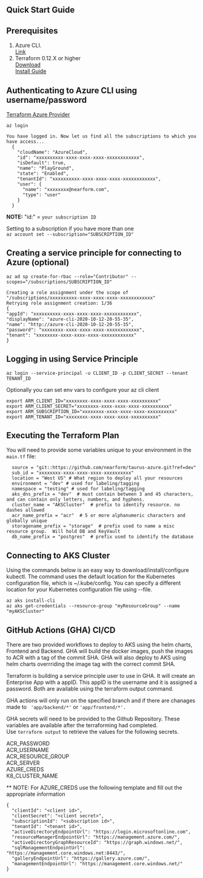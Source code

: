 Quick Start Guide
---


Prerequisites
---
 1. Azure CLI.    
 [Link](https://docs.microsoft.com/en-us/cli/azure/install-azure-cli)
 2. Terraform 0.12.X or higher  
    [Download](https://releases.hashicorp.com/terraform/)  
    [Install Guide](https://learn.hashicorp.com/tutorials/terraform/install-cli?in=terraform/azure-get-started)

Authenticating to Azure CLI using username/password  
---
[Terraform Azure Provider](https://www.terraform.io/docs/providers/azurerm/guides/service_principal_client_secret.html)

```az login```  

``` 
You have logged in. Now let us find all the subscriptions to which you have access...  
  {
    "cloudName": "AzureCloud",  
    "id": "xxxxxxxxxx-xxxx-xxxx-xxxx-xxxxxxxxxxxx",  
    "isDefault": true,  
    "name": "PlayGround",  
    "state": "Enabled",  
    "tenantId": "xxxxxxxxxx-xxxx-xxxx-xxxx-xxxxxxxxxxxx",  
    "user": {  
      "name": "xxxxxxxx@nearform.com",  
      "type": "user"  
    }  
  }  
  ```  
**NOTE:**  "id:" = ```your subscription ID```  

Setting to a subscription if you have more than one  
```az account set --subscription="SUBSCRIPTION_ID"```  

Creating a service principle for connecting to Azure (optional)
---

```az ad sp create-for-rbac --role="Contributor" --scopes="/subscriptions/SUBSCRIPTION_ID"```  

  ```
  Creating a role assignment under the scope of "/subscriptions/xxxxxxxxxx-xxxx-xxxx-xxxx-xxxxxxxxxxxx"
  Retrying role assignment creation: 1/36
{
  "appId": "xxxxxxxxxx-xxxx-xxxx-xxxx-xxxxxxxxxxxx",
  "displayName": "azure-cli-2020-10-12-20-55-35",
  "name": "http://azure-cli-2020-10-12-20-55-35",
  "password": "xxxxxxxx-xxxx-xxxx-xxxx-xxxxxxxxxxxx",
  "tenant": "xxxxxxxx-xxxx-xxxx-xxxx-xxxxxxxxxxxx"
}
```
Logging in using Service Principle 
---
```az login --service-principal -u CLIENT_ID -p CLIENT_SECRET --tenant TENANT_ID```

Optionally you can set env vars to configure your az cli client  
```
export ARM_CLIENT_ID="xxxxxxxx-xxxx-xxxx-xxxx-xxxxxxxxxx"  
export ARM_CLIENT_SECRET="xxxxxxxx-xxxx-xxxx-xxxx-xxxxxxxxxx"   
export ARM_SUBSCRIPTION_ID="xxxxxxxx-xxxx-xxxx-xxxx-xxxxxxxxxx"  
export ARM_TENANT_ID="xxxxxxxx-xxxx-xxxx-xxxx-xxxxxxxxxx"   
```
Executing the Terraform Plan
---
You will need to provide some variables unique to your environment in the ``` main.tf ``` file:  
```
  source = "git::https://github.com/nearform/taurus-azure.git?ref=dev"  
  sub_id = "xxxxxxxx-xxxx-xxxx-xxxx-xxxxxxxxxx"  
  location = "West US" # What region to deploy all your resources  
  environment = "dev" # used for labeling/tagging
  namespace = "testing" # used for labeling/tagging 
  aks_dns_prefix = "dev"  # must contain between 3 and 45 characters, and can contain only letters, numbers, and hyphens.   
  cluster_name = "AKSCluster"  # prefix to identify resource. no dashes allowed   
  acr_name_prefix = "acr"  # 5 or more alphanumeric characters and globally unique  
  storagename_prefix = "storage"  # prefix used to name a misc resource group.  Will hold DB and KeyVault
  db_name_prefix = "postgres"  # prefix used to identify the database
```
Connecting to AKS Cluster
---

Using the commands below is an easy way to download/install/configure kubectl.  The command uses the default location for the Kubernetes configuration file, which is ~/.kube/config. You can specify a different location for your Kubernetes configuration file using --file.
```
az aks install-cli  
az aks get-credentials --resource-group "myResourceGroup" --name "myAKSCluster"   
```

GitHub Actions (GHA) CI/CD
---

There are two provided workflows to deploy to AKS using the helm charts, Frontend and Backend.  GHA will build the docker images, push the images to ACR with a tag of the commit SHA.  GHA will also deploy to AKS using helm charts overrriding the image tag with the correct commit SHA.  

Terraform is building a service principle user to use in GHA.  It will create an Enterprise App with a appID.  This appID is the username and it is assigned a password.  Both are available using the terraform output command.  

GHA actions will only run on the specified branch and if there are chanages made to ```  'app/backend/*' ```  or  ``` 'app/frontend/*'.  ```    

GHA secrets will need to be provided to the Github Repository.  These variables are available after the terraforming had completed.  
Use ``` terraform output ``` to retrieve the values for the following secrets.

ACR_PASSWORD  
ACR_USERNAME  
ACR_RESOURCE_GROUP  
ACR_SERVER  
AZURE_CREDS  
K8_CLUSTER_NAME  

** NOTE: For AZURE_CREDS use the following template and fill out the appropriate information
``` 
{
  "clientId": "<client id>",
  "clientSecret": "<client secret>",
  "subscriptionId": "<subscription id>",
  "tenantId": "<tenant id>",
  "activeDirectoryEndpointUrl": "https://login.microsoftonline.com",
  "resourceManagerEndpointUrl": "https://management.azure.com/",
  "activeDirectoryGraphResourceId": "https://graph.windows.net/",
  "sqlManagementEndpointUrl": "https://management.core.windows.net:8443/",
  "galleryEndpointUrl": "https://gallery.azure.com/",
  "managementEndpointUrl": "https://management.core.windows.net/"
}
```
